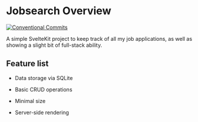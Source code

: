 # Jobsearch Overview

[![Conventional Commits](https://img.shields.io/badge/Conventional%20Commits-1.0.0-%23FE5196?logo=conventionalcommits&logoColor=white)](https://conventionalcommits.org)


A simple SvelteKit project to keep track of all my job applications, as well as showing a slight bit of full-stack ability.

## Feature list

- Data storage via SQLite

- Basic CRUD operations

- Minimal size

- Server-side rendering
